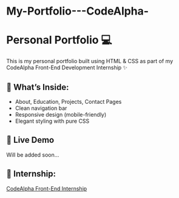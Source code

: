 # My-Portfolio---CodeAlpha-
# Personal Portfolio 💻

This is my personal portfolio built using HTML & CSS as part of my CodeAlpha Front-End Development Internship ✨

## 🚀 What’s Inside:
- About, Education, Projects, Contact Pages
- Clean navigation bar
- Responsive design (mobile-friendly)
- Elegant styling with pure CSS

## 🔗 Live Demo
Will be added soon...

## 📌 Internship:
[CodeAlpha Front-End Internship](https://www.codealpha.tech)
